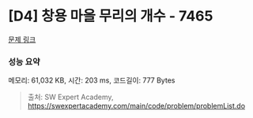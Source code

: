 # [D4] 창용 마을 무리의 개수 - 7465 

[문제 링크](https://swexpertacademy.com/main/code/problem/problemDetail.do?contestProbId=AWngfZVa9XwDFAQU) 

### 성능 요약

메모리: 61,032 KB, 시간: 203 ms, 코드길이: 777 Bytes



> 출처: SW Expert Academy, https://swexpertacademy.com/main/code/problem/problemList.do